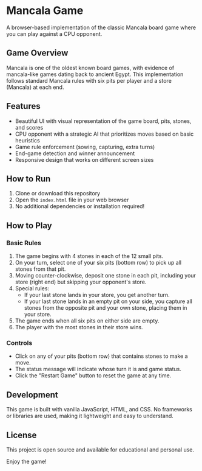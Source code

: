 # Mancala Game

A browser-based implementation of the classic Mancala board game where you can play against a CPU opponent.

## Game Overview

Mancala is one of the oldest known board games, with evidence of mancala-like games dating back to ancient Egypt. This implementation follows standard Mancala rules with six pits per player and a store (Mancala) at each end.

## Features

- Beautiful UI with visual representation of the game board, pits, stones, and scores
- CPU opponent with a strategic AI that prioritizes moves based on basic heuristics
- Game rule enforcement (sowing, capturing, extra turns)
- End-game detection and winner announcement
- Responsive design that works on different screen sizes

## How to Run

1. Clone or download this repository
2. Open the `index.html` file in your web browser
3. No additional dependencies or installation required!

## How to Play

### Basic Rules

1. The game begins with 4 stones in each of the 12 small pits.
2. On your turn, select one of your six pits (bottom row) to pick up all stones from that pit.
3. Moving counter-clockwise, deposit one stone in each pit, including your store (right end) but skipping your opponent's store.
4. Special rules:
   - If your last stone lands in your store, you get another turn.
   - If your last stone lands in an empty pit on your side, you capture all stones from the opposite pit and your own stone, placing them in your store.
5. The game ends when all six pits on either side are empty.
6. The player with the most stones in their store wins.

### Controls

- Click on any of your pits (bottom row) that contains stones to make a move.
- The status message will indicate whose turn it is and game status.
- Click the "Restart Game" button to reset the game at any time.

## Development

This game is built with vanilla JavaScript, HTML, and CSS. No frameworks or libraries are used, making it lightweight and easy to understand.

## License

This project is open source and available for educational and personal use.

Enjoy the game! 